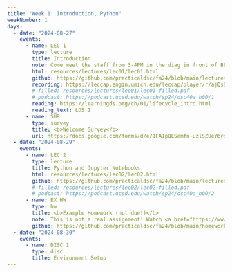 ```yaml
---
title: "Week 1: Introduction, Python"
weekNumber: 1
days:
  - date: "2024-08-27"
    events:
      - name: LEC 1
        type: lecture
        title: Introduction
        note: Come meet the staff from 3-4PM in the diag in front of BBB!
        html: resources/lectures/lec01/lec01.html
        github: https://github.com/practicaldsc/fa24/blob/main/lectures/lec01/lec01.ipynb
        recording: https://leccap.engin.umich.edu/leccap/player/r/ajQs9f
        # filled: resources/lectures/lec01/lec01-filled.pdf
        # podcast: https://podcast.ucsd.edu/watch/sp24/dsc40a_b00/1
        reading: https://learningds.org/ch/01/lifecycle_intro.html
        reading_text: LDS 1
      - name: SUR
        type: survey
        title: <b>Welcome Survey</b>
        url: https://docs.google.com/forms/d/e/1FAIpQLSemfn-uzlSZUeY6rsonpboIv_6ANg9mGxWZ8tETDk4N4g4q_A/viewform
  - date: "2024-08-29"
    events:
      - name: LEC 2
        type: lecture
        title: Python and Jupyter Notebooks
        html: resources/lectures/lec02/lec02.html
        github: https://github.com/practicaldsc/fa24/blob/main/lectures/lec02/lec02.ipynb
        # filled: resources/lectures/lec02/lec02-filled.pdf
        # podcast: https://podcast.ucsd.edu/watch/sp24/dsc40a_b00/2
      - name: EX HW
        type: hw
        title: <b>Example Homework (not due!)</b>
        note: This is not a real assignment! Watch <a href="https://www.loom.com/share/b74ed3c77fe74ef4a4fa4fcc2b247699">this video</a>.
        github: https://github.com/practicaldsc/fa24/blob/main/homeworks/example-hw/example-hw.ipynb
  - date: "2024-08-30"
    events:
      - name: DISC 1
        type: disc
        title: Environment Setup
---
```

